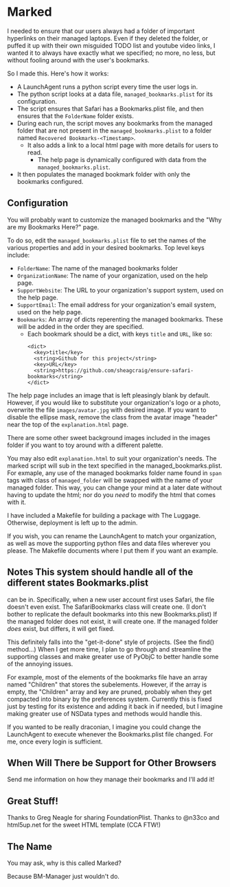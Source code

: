 # Marked

I needed to ensure that our users always had a folder of important hyperlinks
on their managed laptops. Even if they deleted the folder, or puffed it up with
their own misguided TODO list and youtube video links, I wanted it to always
have exactly what we specified; no more, no less, but without fooling around
with the user's bookmarks.

So I made this. Here's how it works:
- A LaunchAgent runs a python script every time the user logs in.
- The python script looks at a data file, `managed_bookmarks.plist` for its
  configuration.
- The script ensures that Safari has a Bookmarks.plist file, and then ensures
  that the `FolderName` folder exists.
- During each run, the script moves any bookmarks from the managed folder that
  are not present in the `managed_bookmarks.plist` to a folder named `Recovered
  Bookmarks-<Timestamp>`.
	- It also adds a link to a local html page with more details for users to
	  read.
	  - The help page is dynamically configured with data from the `managed_bookmarks.plist`.
- It then populates the managed bookmark folder with only the bookmarks
  configured.

## Configuration

You will probably want to customize the managed bookmarks and the "Why are my
Bookmarks Here?" page.

To do so, edit the `managed_bookmarks.plist` file to set the names of the
various properties and add in your desired bookmarks.
Top level keys include:
- `FolderName`: The name of the managed bookmarks folder
- `OrganizationName`: The name of your organization, used on the help page.
- `SupportWebsite`: The URL to your organization's support system, used on the
  help page.
- `SupportEmail`: The email address for your organization's email system, used
  on the help page.
- `Bookmarks`: An array of dicts reperenting the managed bookmarks. These will
  be added in the order they are specified.
	- Each bookmark should be a dict, with keys `title` and `URL`, like so:
	  ```
	  <dict>
	    <key>title</key>
	    <string>Github for this project</string>
	    <key>URL</key>
	    <string>https://github.com/sheagcraig/ensure-safari-bookmarks</string>
	  </dict>
	  ```

The help page includes an image that is left pleasingly blank by default.
However, if you would like to substitute your organization's logo or a photo,
overwrite the file `images/avatar.jpg` with desired image. If you want to
disable the ellipse mask, remove the class from the avatar image "header" near
the top of the `explanation.html` page.

There are some other sweet background images included in the images folder if
you want to toy around with a different palette.

You may also edit `explanation.html` to suit your organization's needs. The
marked script will sub in the text specified in the managed_bookmarks.plist.
For exmaple, any use of the managed bookmarks folder name found in `span` tags
with class of `managed_folder` will be swapped with the name of your managed
folder. This way, you can change your mind at a later date without having to
update the html; nor do you _need_ to modify the html that comes with it.

I have included a Makefile for building a package with The Luggage. Otherwise,
deployment is left up to the admin.

If you wish, you can rename the LaunchAgent to match your organization, as well
as move the supporting python files and data files wherever you please. The
Makefile documents where I put them if you want an example.

## Notes This system should handle all of the different states Bookmarks.plist
can be in. Specifically, when a new user account first uses Safari, the file
doesn't even exist. The SafariBookmarks class will create one. (I don't bother
to replicate the default bookmarks into this new Bookmarks.plist) If the
managed folder does not exist, it will create one. If the managed folder _does_
exist, but differs, it will get fixed.

This definitely falls into the "get-it-done" style of projects. (See the find()
method...) When I get more time, I plan to go through and streamline the
supporting classes and make greater use of PyObjC to better handle some of the
annoying issues.

For example, most of the elements of the bookmarks file have an array named
"Children" that stores the subelements. However, if the array is empty, the
"Children" array and key are pruned, probably when they get compacted into
binary by the preferences system. Currently this is fixed just by testing for
its existence and adding it back in if needed, but I imagine making greater use
of NSData types and methods would handle this.

If you wanted to be really draconian, I imagine you could change the
LaunchAgent to execute whenever the Bookmarks.plist file changed. For me, once
every login is sufficient.

## When Will There be Support for Other Browsers
Send me information on how they manage their bookmarks and I'll add it!

## Great Stuff!
Thanks to Greg Neagle for sharing FoundationPlist.
Thanks to @n33co and html5up.net for the sweet HTML template (CCA FTW!)

## The Name
You may ask, why is this called Marked?

Because BM-Manager just wouldn't do.
